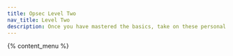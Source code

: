 ```yaml
---
title: Opsec Level Two
nav_title: Level Two
description: Once you have mastered the basics, take on these personal security best practices.
---
```


{% content_menu %}
